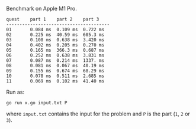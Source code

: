 Benchmark on Apple M1 Pro.

```
quest    part 1    part 2    part 3
---------------------------------------
01       0.084 ms  0.109 ms  0.722 ms
02       0.225 ms  40.59 ms  605.3 ms
03       0.108 ms  0.638 ms  3.420 ms
04       0.402 ms  0.205 ms  0.270 ms
05       0.165 ms  366.3 ms  0.687 ms
06       0.252 ms  0.638 ms  3.831 ms
07       0.087 ms  0.214 ms  1337. ms
08       0.081 ms  0.067 ms  40.19 ms
09       0.155 ms  0.674 ms  68.29 ms
10       0.078 ms  0.511 ms  2.685 ms
11       0.069 ms  0.102 ms  41.40 ms
```

Run as:
```
go run x.go input.txt P
```
where `input.txt` contains the input for the problem and `P` is the part (`1`, `2` or `3`).